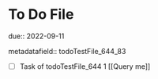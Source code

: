 # To Do File

due:: 2022-09-11

metadatafield:: todoTestFile_644_83

- [ ] Task of todoTestFile_644 1 [[Query me]]
